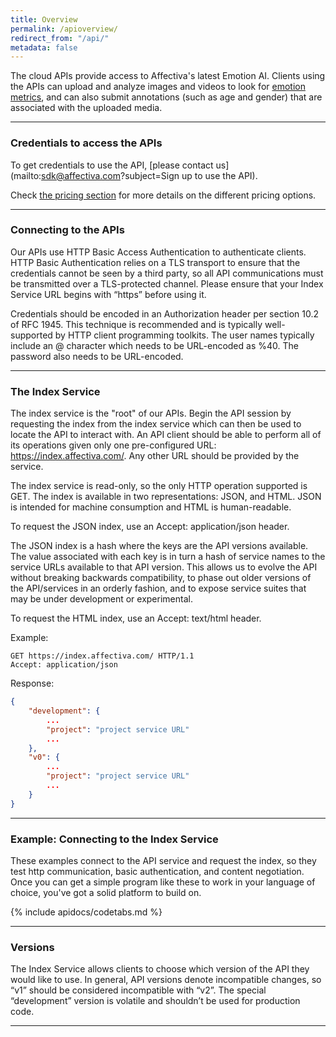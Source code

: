 ```yaml
---
title: Overview
permalink: /apioverview/
redirect_from: "/api/"
metadata: false
---
```


The cloud APIs provide access to Affectiva's latest Emotion AI. Clients using the APIs can upload and analyze images and videos to look for [emotion metrics](/metrics), and can also submit annotations (such as age and gender) that are associated with the uploaded media.

***

### Credentials to access the APIs

To get credentials to use the API, [please contact us](mailto:sdk@affectiva.com?subject=Sign up to use the API).

Check [the pricing section](/#pricing) for more details on the different pricing options.

***

### Connecting to the APIs

Our APIs use HTTP Basic Access Authentication to authenticate clients.  HTTP Basic Authentication relies on a TLS transport to ensure that the credentials cannot be seen by a third party, so all API communications must be transmitted over a TLS-protected channel.  Please ensure that your Index Service URL begins with “https” before using it.

Credentials should be encoded in an Authorization header per section 10.2 of RFC 1945.  This technique is recommended and is typically well-supported by HTTP client programming toolkits. The user names typically include an @ character which needs to be URL-encoded as %40.  The password also needs to be URL-encoded.

***

### The Index Service

The index service is the "root" of our APIs. Begin the API session by requesting the index from the index service which can then be used to locate the API to interact with. An API client should be able to perform all of its operations given only one pre-configured URL: https://index.affectiva.com/.  Any other URL should be provided by the service.

The index service is read-only, so the only HTTP operation supported is GET. The index is available in two representations: JSON, and HTML. JSON is intended for machine consumption and HTML is human-readable.

To request the JSON index, use an Accept: application/json header.

The JSON index is a hash where the keys are the API versions available. The value associated with each key is in turn a hash of service names to the service URLs available to that API version. This allows us to evolve the API without breaking backwards compatibility, to phase out older versions of the API/services in an orderly fashion, and to expose service suites that may be under development or experimental.

To request the HTML index, use an Accept: text/html header.

Example:

```http
GET https://index.affectiva.com/ HTTP/1.1
Accept: application/json
```

Response:

```json
{
    "development": {
        ...
        "project": "project service URL"
        ...
    },
    "v0": {
        ...
        "project": "project service URL"
        ...
    }
}
```

***

### Example: Connecting to the Index Service


These examples connect to the API service and request the index, so they test http communication, basic authentication, and content negotiation.  Once you can get a simple program like these to work in your language of choice, you've got a solid platform to build on.

{% include apidocs/codetabs.md %}

***

### Versions


The Index Service allows clients to choose which version of the API they would like to use.  In general, API versions denote incompatible changes, so “v1” should be considered incompatible with “v2”.  The special “development” version is volatile and shouldn’t be used for production code.

***

